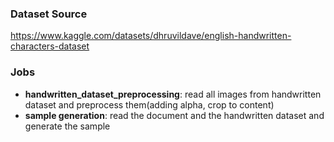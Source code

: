 ### Dataset Source
https://www.kaggle.com/datasets/dhruvildave/english-handwritten-characters-dataset

### Jobs
- <b>handwritten_dataset_preprocessing</b>: read all images from handwritten dataset and preprocess them(adding alpha, crop to content)
- <b>sample generation</b>: read the document and the handwritten dataset and generate the sample